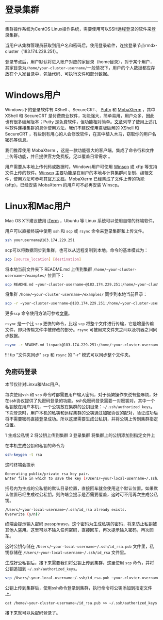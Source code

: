 <h1>登录集群</h1><hr></hr>

集群操作系统为CentOS Linux操作系统，需要使用可以SSH远程登录的软件来登录集群。

当用户从集群管理员获取到用户名和密码后，使用登录软件，连接登录节点rmdx-cluster（183.174.229.251）。

登录节点后，用户默认将进入账户对应的家目录（home目录），对于某个用户，其家目录为`/home/your-cluster-username/`一般情况下，用户的个人数据都应存放在个人家目录中，包括代码、可执行文件和部分数据。

# Windows用户

Windows下的登录软件有 XShell 、SecureCRT、 [Putty][0] 和 [MobaXterm][4] ，其中 XShell 和 SecureCRT 是付费商业软件，功能强大，简单易用，用户众多，因此也有很多破解版本；Putty 是免费软件，但功能相对简单。[文章][2]列举了使用上述几种软件连接集群的具体使用方法。我们不建议使用盗版破解的 XShell 和 SecureCRT ，有些别有用心的人会修改软件，在其中植入木马，窃取你的用户名密码等信息。

我们推荐使用 MobaXterm ，这是一款功能强大的客户端，集成了命令行和文件上传等功能，并且提供官方免费版，足以覆盖日常需求 。

用户需要从本地上传代码或数据时，Windows用户可使用 [Winscp][3] 或 xftp 等支持文件上传的软件。[Winscp][3] 主要功能是在用户的本地与计算集群间复制、编辑文件，使用方法可参考其[官方文档][5]。MobaXterm 已经集成了文件上传的功能(sftp)，已经安装 MobaXterm 的用户可不必再安装 Winscp。

# Linux和Mac用户

Mac OS X下建议使用 [iTerm][1] ，Ubuntu 等 Linux 系统可以使用自带的终端软件。

用户可以直接终端中使用 `ssh` 和 `scp` 或 `rsync` 命令来登录集群和上传文件。

```bash
ssh yourusername@183.174.229.251
```

scp可以将数据同步到集群，也可以从远程复制到本地。命令的基本模式为：

```bash
scp [source_location] [destination]
```

将本地当前文件夹下 README.md 上传到集群 `/home/~your-cluster-username~/examples/` 位置下：

```bash
scp README.md ~your-cluster-username~@183.174.229.251:/home/~your-cluster-username~/examples/
```

将集群 `/home/~your-cluster-username~/examples/` 同步到本地当前目录：

```bash
scp -r ~your-cluster-username~@183.174.229.251:/home/~your-cluster-username~/examples/ ./
```

更多`scp` 命令使用方法可参考[文章][6]。

`rsync` 是一个比 `scp` 更快的命令，比起 `scp` 将整个文件进行传输，它是增量传输文件，即只传输文件中被修改的部分。`rsync` 可被用来文件夹之间以及机器之间同步数据。

```bash
rsync -r README.md linpack@183.174.229.251:/home/~your-cluster-username~/examples
```

!!! tip "文件夹同步"
    `scp` 和 `rsync` 的 "-r" 模式可以同步整个文件夹。

## 免密码登录

本节仅针对Linxu和Mac用户。

每次使用`ssh` 和 `scp` 命令时都需要用户输入密码，对于频繁操作来说有些麻烦，好在ssh协议提供了免密码登录的功能。ssh免密码登录需要一对密钥对，其中一个私钥放在用户本机，一个公钥放在集群的公钥目录：`~/.ssh/authorized_keys`。下次登录时，用户本机的私钥和远程集群的公钥通过加密协议的配对，验证成功后将不需要密码直接登录成功。所以这里需要生成公私钥，并将公钥上传到集群指定位置。

1 生成公私钥
2 将公钥上传到集群
3 登录集群 将集群上的公钥添加到指定文件上

在本机生成公钥和私钥的命令为

```bash
ssh-keygen -t rsa
```

这时终端会提示

```bash
Generating public/private rsa key pair.
Enter file in which to save the key (/Users/~your-local-username~/.ssh/id_rsa):
```

括号内为生成的公私钥的默认目录位置，直接回车就会使用这个默认位置。如果默认位置已经生成过公私钥，则终端会提示是否需要覆盖，这时可不用再次生成公私钥。

```bash
/Users/~your-local-username~/.ssh/id_rsa already exists.
Overwrite (y/n)?
```

终端会提示输入密码 passphrase，这个密码为生成私钥的密码，将来防止私钥被其他人盗用。这里可以不输入任何密码，直接回车，再次提示输入密码，再次回车。

这时公钥存储在 `/Users/~your-local-username~/.ssh/id_rsa.pub` 文件里，私钥存储在 `/Users/~your-local-username~/.ssh/id_rsa` 文件里。

生成好公私钥后，接下来需要我们将公钥上传到集群，这里使用 `scp` 命令，并将公钥追加到 `~/.ssh/authorized_keys`。

```bash
scp /Users/~your-local-username~/.ssh/id_rsa.pub ~your-cluster-username~@183.174.229.251:/home/~your-cluster-username~/id_rsa.pub
```

公钥上传到集群后，使用ssh命令登录到集群，执行命令将公钥添加到指定文件上。

```
cat /home/~your-cluster-username~/id_rsa.pub >> ~/.ssh/authorized_keys
```

接下来就可以免密码登录了。

[0]: https://putty.org/
[1]: https://www.iterm2.com/
[2]: https://blog.csdn.net/ValDC_Morning/article/details/79051615
[3]: https://winscp.net/eng/index.php
[4]: https://mobaxterm.mobatek.net/
[5]: https://winscp.net/eng/docs/introduction
[6]: http://www.runoob.com/linux/linux-comm-scp.html

